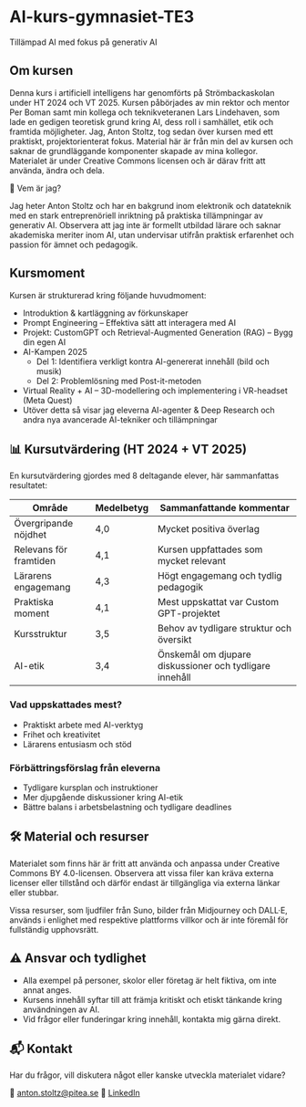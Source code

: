 # AI-kurs-gymnasiet-TE3
Tillämpad AI med fokus på generativ AI

## Om kursen
Denna kurs i artificiell intelligens har genomförts på Strömbackaskolan under HT 2024 och VT 2025. Kursen påbörjades av min rektor och mentor Per Boman samt min kollega och teknikveteranen Lars Lindehaven, som lade en gedigen teoretisk grund kring AI, dess roll i samhället, etik och framtida möjligheter. Jag, Anton Stoltz, tog sedan över kursen med ett praktiskt, projektorienterat fokus. Material här är från min del av kursen och saknar de grundläggande komponenter skapade av mina kollegor. Materialet är under Creative Commons licensen och är därav fritt att använda, ändra och dela.

👤 Vem är jag?

Jag heter Anton Stoltz och har en bakgrund inom elektronik och datateknik med en stark entreprenöriell inriktning på praktiska tillämpningar av generativ AI. Observera att jag inte är formellt utbildad lärare och saknar akademiska meriter inom AI, utan undervisar utifrån praktisk erfarenhet och passion för ämnet och pedagogik.

## Kursmoment

Kursen är strukturerad kring följande huvudmoment:

* Introduktion & kartläggning av förkunskaper
* Prompt Engineering – Effektiva sätt att interagera med AI
* Projekt: CustomGPT och Retrieval-Augmented Generation (RAG) – Bygg din egen AI
* AI-Kampen 2025
  * Del 1: Identifiera verkligt kontra AI-genererat innehåll (bild och musik)
  * Del 2: Problemlösning med Post-it-metoden
* Virtual Reality + AI – 3D-modellering och implementering i VR-headset (Meta Quest)
* Utöver detta så visar jag eleverna AI-agenter & Deep Research och andra nya avancerade AI-tekniker och tillämpningar

## 📊 Kursutvärdering (HT 2024 + VT 2025)

En kursutvärdering gjordes med 8 deltagande elever, här sammanfattas resultatet:

| Område                 | Medelbetyg | Sammanfattande kommentar                                |
| ---------------------- | ---------- | ------------------------------------------------------- |
| Övergripande nöjdhet   | 4,0        | Mycket positiva överlag                                 |
| Relevans för framtiden | 4,1        | Kursen uppfattades som mycket relevant                  |
| Lärarens engagemang    | 4,3        | Högt engagemang och tydlig pedagogik                    |
| Praktiska moment       | 4,1        | Mest uppskattat var Custom GPT-projektet                |
| Kursstruktur           | 3,5        | Behov av tydligare struktur och översikt                |
| AI-etik                | 3,4        | Önskemål om djupare diskussioner och tydligare innehåll |

### Vad uppskattades mest?

* Praktiskt arbete med AI-verktyg
* Frihet och kreativitet
* Lärarens entusiasm och stöd

### Förbättringsförslag från eleverna

* Tydligare kursplan och instruktioner
* Mer djupgående diskussioner kring AI-etik
* Bättre balans i arbetsbelastning och tydligare deadlines

## 🛠️ Material och resurser

Materialet som finns här är fritt att använda och anpassa under Creative Commons BY 4.0-licensen. Observera att vissa filer kan kräva externa licenser eller tillstånd och därför endast är tillgängliga via externa länkar eller stubbar.

Vissa resurser, som ljudfiler från Suno, bilder från Midjourney och DALL·E, används i enlighet med respektive plattforms villkor och är inte föremål för fullständig upphovsrätt.

## ⚠️ Ansvar och tydlighet

* Alla exempel på personer, skolor eller företag är helt fiktiva, om inte annat anges.
* Kursens innehåll syftar till att främja kritiskt och etiskt tänkande kring användningen av AI.
* Vid frågor eller funderingar kring innehåll, kontakta mig gärna direkt.

## 📬 Kontakt
Har du frågor, vill diskutera något eller kanske utveckla materialet vidare?

📧 [anton.stoltz@pitea.se](mailto:anton.stoltz@pitea.se)
🔗 [LinkedIn](https://www.linkedin.com/in/anton-stoltz-5861a3249)
